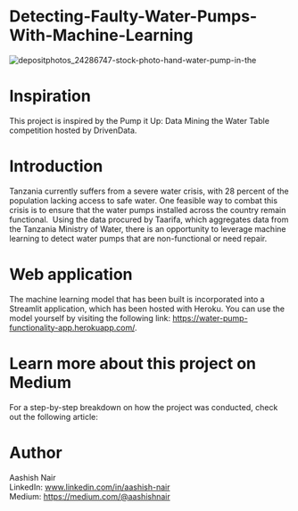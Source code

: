 # Detecting-Faulty-Water-Pumps-With-Machine-Learning

![depositphotos_24286747-stock-photo-hand-water-pump-in-the](https://github.com/anair123/Detecting-Faulty-Water-Pumps-With-Machine-Learning/assets/47230033/7439cb18-24a7-4d3c-9e33-4848b1185034)

# Inspiration
This project is inspired by the Pump it Up: Data Mining the Water Table competition hosted by DrivenData. 

# Introduction

Tanzania currently suffers from a severe water crisis, with 28 percent of the population lacking access to safe water. One feasible way to combat this crisis is to ensure that the water pumps installed across the country remain functional. 
Using the data procured by Taarifa, which aggregates data from the Tanzania Ministry of Water, there is an opportunity to leverage machine learning to detect water pumps that are non-functional or need repair.

# Web application
The machine learning model that has been built is incorporated into a Streamlit application, which has been hosted with Heroku. You can use the model yourself by visiting the following link: https://water-pump-functionality-app.herokuapp.com/. 

# Learn more about this project on Medium
For a step-by-step breakdown on how the project was conducted, check out the following article: 

# Author
Aashish Nair  
LinkedIn: www.linkedin.com/in/aashish-nair  
Medium: https://medium.com/@aashishnair
